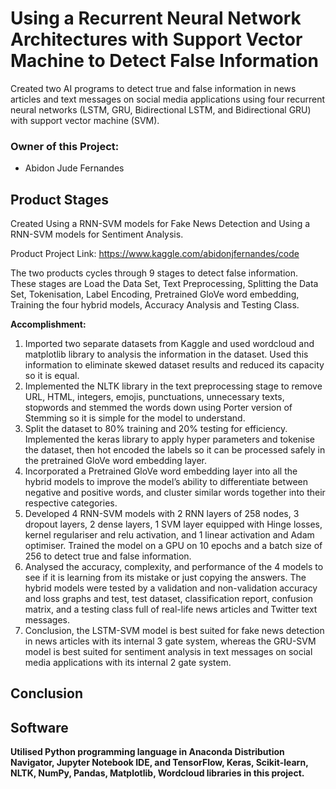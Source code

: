 # Using a Recurrent Neural Network Architectures with Support Vector Machine to Detect False Information

Created two AI programs to detect true and false information in news articles and text messages on social media applications using four recurrent neural networks (LSTM, GRU, Bidirectional LSTM, and Bidirectional GRU) with support vector machine (SVM).

### Owner of this Project:
- Abidon Jude Fernandes

## Product Stages
Created Using a RNN-SVM models for Fake News Detection and Using a RNN-SVM models for Sentiment Analysis.

Product Project Link: https://www.kaggle.com/abidonjfernandes/code

The two products cycles through 9 stages to detect false information. These stages are Load the Data Set, Text Preprocessing, Splitting the Data Set, Tokenisation, Label Encoding, Pretrained GloVe word embedding, Training the four hybrid models, Accuracy Analysis and Testing Class.

**Accomplishment:**
1. Imported two separate datasets from Kaggle and used wordcloud and matplotlib library to analysis the information in the dataset. Used this information to eliminate skewed dataset results and reduced its capacity so it is equal.
2. Implemented the NLTK library in the text preprocessing stage to remove URL, HTML, integers, emojis, punctuations, unnecessary texts, stopwords and stemmed the words down using Porter version of Stemming so it is simple for the model to understand.
3. Split the dataset to 80% training and 20% testing for efficiency. Implemented the keras library to apply hyper parameters and tokenise the dataset, then hot encoded the labels so it can be processed safely in the pretrained GloVe word embedding layer.
4. Incorporated a Pretrained GloVe word embedding layer into all the hybrid models to improve the model’s ability to differentiate between negative and positive words, and cluster similar words together into their respective categories.
5. Developed 4 RNN-SVM models with 2 RNN layers of 258 nodes, 3 dropout layers, 2 dense layers, 1 SVM layer equipped with Hinge losses, kernel regulariser and relu activation, and 1 linear activation and Adam optimiser. Trained the model on a GPU on 10 epochs and a batch size of 256 to detect true and false information.
6. Analysed the accuracy, complexity, and performance of the 4 models to see if it is learning from its mistake or just copying the answers. The hybrid models were tested by a validation and non-validation accuracy and loss graphs and test, test dataset, classification report, confusion matrix, and a testing class full of real-life news articles and Twitter text messages.
7. Conclusion, the LSTM-SVM model is best suited for fake news detection in news articles with its internal 3 gate system, whereas the GRU-SVM model is best suited for sentiment analysis in text messages on social media applications with its internal 2 gate system.

## Conclusion



## Software
**Utilised Python programming language in Anaconda Distribution Navigator, Jupyter Notebook IDE, and TensorFlow, Keras, Scikit-learn, NLTK, NumPy, Pandas, Matplotlib, Wordcloud libraries in this project.**
